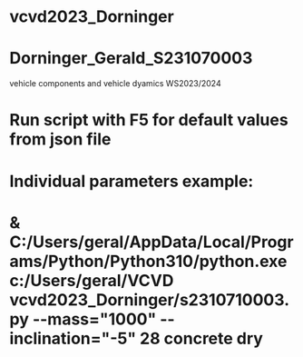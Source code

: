# vcvd2023_Dorninger
# Dorninger_Gerald_S231070003
vehicle components and vehicle dyamics WS2023/2024
# Run script with F5 for default values from json file
# Individual parameters example:
# & C:/Users/geral/AppData/Local/Programs/Python/Python310/python.exe c:/Users/geral/VCVD vcvd2023_Dorninger/s2310710003.py --mass="1000" --inclination="-5" 28 concrete dry
